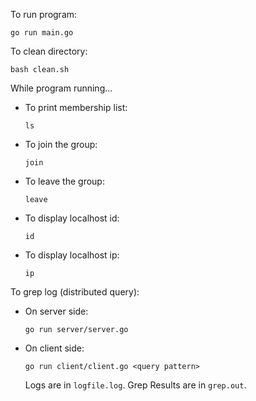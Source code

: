 To run program:

    go run main.go

To clean directory:

    bash clean.sh

While program running...

- To print membership list:

      ls
    
- To join the group:

      join
    
- To leave the group:

      leave
    
- To display localhost id:

      id
    
- To display localhost ip:

      ip

To grep log (distributed query):

- On server side:

      go run server/server.go
    
- On client side:

      go run client/client.go <query pattern>

    Logs are in `logfile.log`. Grep Results are in `grep.out`.
